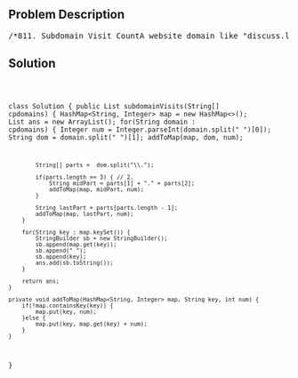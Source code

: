 <!--
<style>
  body { font-family: Arial, sans-serif; }
  .container { max-width: 100%; margin: 0 auto; padding: 10px; }
  .comment-block { max-width: 30%; background-color: #f9f9f9; padding: 10px; border-left: 5px solid #ccc; overflow-wrap: break-word; white-space: pre-wrap; }
  .code-block { background-color: #f4f4f4; padding: 10px; border: 1px solid #ddd; overflow-wrap: break-word; white-space: pre-wrap; }
</style>
-->

<div class='container'>
<h2>Problem Description</h2>
<div class='comment-block'>
<pre>
/*811. Subdomain Visit CountA website domain like "discuss.leetcode.com" consists of various subdomains.At the top level, we have "com", at the next level, we have "leetcode.com", and at the lowest level,"discuss.leetcode.com".When we visit a domain like "discuss.leetcode.com", we will also visit the parent domains"leetcode.com" and "com" implicitly.Now, call a "count-paired domain" to be a count (representing the number of visits this domainreceived), followed by a space, followed by the address. An example of a count-paired domain might be "9001 discuss.leetcode.com".We are given a list cpdomains of count-paired domains. We would like a list of count-paired domains, (in the same format as the input, and in any order), that explicitly counts the number of visits toeach subdomain.Example 1:Input:["9001 discuss.leetcode.com"]Output:["9001 discuss.leetcode.com", "9001 leetcode.com", "9001 com"]Explanation:We only have one website domain: "discuss.leetcode.com". As discussed above, the subdomain"leetcode.com" and "com" will also be visited. So they will all be visited 9001 times.Example 2:Input:["900 google.mail.com", "50 yahoo.com", "1 intel.mail.com", "5 wiki.org"]Output:["901 mail.com","50 yahoo.com","900 google.mail.com","5 wiki.org","5 org","1 intel.mail.com","951com"]Explanation:We will visit "google.mail.com" 900 times, "yahoo.com" 50 times, "intel.mail.com" once and"wiki.org" 5 times.For the subdomains, we will visit "mail.com" 900 + 1 = 901 times, "com" 900 + 50 + 1 = 951 times,and "org" 5 times.Notes:The length of cpdomains will not exceed 100.The length of each domain name will not exceed 100.Each address will have either 1 or 2 "." characters.The input count in any count-paired domain will not exceed 10000.The answer output can be returned in any order.*/</pre>
</div>

<h2>Solution</h2>
<div class='code-block'>
<pre><code class='language-java'>

class Solution {
    public List<String> subdomainVisits(String[] cpdomains) {
        HashMap<String, Integer> map = new HashMap<>();
        List<String> ans = new ArrayList<String>();
        for(String domain : cpdomains) {
            Integer num = Integer.parseInt(domain.split(" ")[0]);
            String dom = domain.split(" ")[1];
            addToMap(map, dom, num);
    
            String[] parts =  dom.split("\\.");
                        
            if(parts.length == 3) { // 2.
                String midPart = parts[1] + "." + parts[2];
                addToMap(map, midPart, num);   
            }
            
            String lastPart = parts[parts.length - 1];
            addToMap(map, lastPart, num); 
        }
        
        for(String key : map.keySet()) {
            StringBuilder sb = new StringBuilder();
            sb.append(map.get(key));
            sb.append(" ");            
            sb.append(key);
            ans.add(sb.toString());
        }
        
        return ans;
    }
    
    private void addToMap(HashMap<String, Integer> map, String key, int num) {
        if(!map.containsKey(key)) {
            map.put(key, num);
        }else {
            map.put(key, map.get(key) + num);
        }
    }
}
</code></pre>
</div>
</div>
